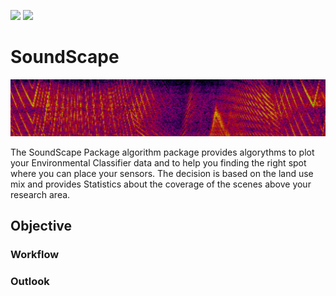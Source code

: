 ![](https://img.shields.io/badge/EAGLE-Design-blue) ![](https://img.shields.io/badge/Approval-pending-red)
# SoundScape


![](https://github.com/ajcastanedag/SoundScape/blob/main/Images/Spectrogram.PNG)           

The SoundScape Package algorithm package provides algorythms to plot your Environmental Classifier data and to help you finding the right spot where you can place your sensors. The decision is based on the land use mix and provides Statistics about the coverage of the scenes above your research area.
## Objective



### **Workflow**



### **Outlook**


